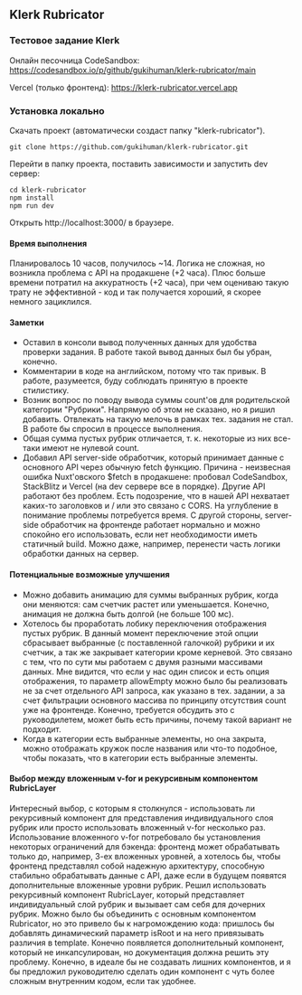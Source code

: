## Klerk Rubricator

### Тестовое задание Klerk

Онлайн песочница CodeSandbox: https://codesandbox.io/p/github/gukihuman/klerk-rubricator/main

Vercel (только фронтенд): https://klerk-rubricator.vercel.app

### Установка локально

Скачать проект (автоматически создаст папку "klerk-rubricator").

```
git clone https://github.com/gukihuman/klerk-rubricator.git
```

Перейти в папку проекта, поставить зависимости и запустить dev сервер:

```
cd klerk-rubricator
npm install
npm run dev
```

Открыть http://localhost:3000/ в браузере.

#### Время выполнения

Планировалось 10 часов, получилось ~14. Логика не сложная, но возникла проблема с API на продакшене (+2 часа). Плюс больше времени потратил на аккуратность (+2 часа), при чем оцениваю такую трату не эффективной - код и так получается хороший, я скорее немного зациклился.

#### Заметки

-   Оставил в консоли вывод полученных данных для удобства проверки задания. В работе такой вывод данных был бы убран, конечно.
-   Комментарии в коде на английском, потому что так привык. В работе, разумеется, буду соблюдать принятую в проекте стилистику.
-   Возник вопрос по поводу вывода суммы count'ов для родительской категории "Рубрики". Напрямую об этом не сказано, но я ришил добавить. Отвлекать на такую мелочь в рамках тех. задания не стал. В работе бы спросил в процессе выполнения.
-   Общая сумма пустых рубрик отличается, т. к. некоторые из них все-таки имеют не нулевой count.
-   Добавил API server-side обработчик, который принимает данные с основного API через обычную fetch функцию. Причина - неизвесная ошибка Nuxt'овского $fetch в продакшене: пробовал CodeSandbox, StackBlitz и Vercel (на dev сервере все в порядке). Другие API работают без проблем. Есть подозрение, что в нашей API нехватает каких-то заголовков и / или это связано с CORS. На углубление в понимание проблемы потребуется время. С другой стороны, server-side обработчик на фронтенде работает нормально и можно спокойно его использовать, если нет необходимости иметь статичный build. Можно даже, например, перенести часть логики обработки данных на сервер.

#### Потенциальные возможные улучшения

-   Можно добавить анимацию для суммы выбранных рубрик, когда они меняются: сам счетчик растет или уменьшается. Конечно, анимация не должна быть долгой (не больше 100 мс).
-   Хотелось бы проработать лобику переключения отображения пустых рубрик. В данный момент переключение этой опции сбрасывает выбранные (с поставленной галочкой) рубрики и их счетчик, а так же закрывает категории кроме керневой. Это связано с тем, что по сути мы работаем с двумя разными массивами данных. Мне видится, что если у нас один список и есть опция отображения, то параметр allowEmpty можно было бы реализовать не за счет отдельного API запроса, как указано в тех. задании, а за счет фильтрации основного массива по принципу отсутствия count уже на фронтенде. Конечно, требуется обсудить это с руководилетем, может быть есть причины, почему такой вариант не подходит.
-   Когда в категории есть выбранные элементы, но она закрыта, можно отображать кружок после названия или что-то подобное, чтобы показать, что в категории есть выбранные элементы.

#### Выбор между вложенным v-for и рекурсивным компонентом RubricLayer

Интересный выбор, с которым я столкнулся - использовать ли рекурсивный компонент для представления индивидуального слоя рубрик или просто использовать вложенный v-for несколько раз. Использование вложенного v-for потребовало бы установления некоторых ограничений для бэкенда: фронтенд может обрабатывать только до, например, 3-ех вложенных уровней, а хотелось бы, чтобы фронтенд представлял собой надежную архитектуру, способную стабильно обрабатывать данные с API, даже если в будущем появятся дополнительные вложенные уровни рубрик. Решил использовать рекурсивный компонент RubricLayer, который представляет индивидуальный слой рубрик и вызывает сам себя для дочерних рубрик. Можно было бы объединить с основным компонентом Rubricator, но это привело бы к нагромождению кода: пришлось бы добавлять динамический параметр isRoot и на него привязывать различия в template. Конечно появляется дополнительный компонент, который не инкапсулирован, но документация должна решить эту проблему. Конечно, в идеале бы не создавать лишних компонентов, и я бы предложил руководителю сделать один компонент с чуть более сложным внутренним кодом, если так удобнее.
